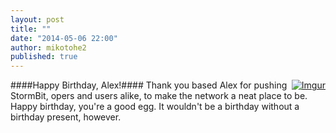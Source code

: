```yaml
---
layout: post
title: ""
date: "2014-05-06 22:00"
author: mikotohe2
published: true
---
```


<span style="float:right;">[![Imgur](//i.imgur.com/boIKFUlm.png)](//i.imgur.com/boIKFUl.png)</span>
####Happy Birthday, Alex!####
Thank you based Alex for pushing StormBit, opers and users alike, to make the network a neat place to be. Happy birthday, you're a good egg. It wouldn't be a birthday without a birthday present, however.
